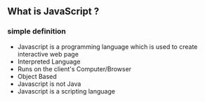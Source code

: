 ## What is JavaScript ?

### simple definition
 * Javascript is a programming  language which is used to create interactive web page 
 * Interpreted Language
 * Runs on the client's Computer/Browser
 * Object Based
 * Javascript is not Java
 * Javascript is a scripting language 
    